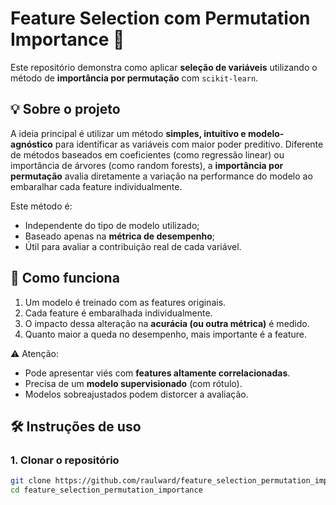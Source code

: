 # Feature Selection com Permutation Importance 🔀

Este repositório demonstra como aplicar **seleção de variáveis** utilizando o método de **importância por permutação** com `scikit-learn`.

## 💡 Sobre o projeto

A ideia principal é utilizar um método **simples, intuitivo e modelo-agnóstico** para identificar as variáveis com maior poder preditivo. Diferente de métodos baseados em coeficientes (como regressão linear) ou importância de árvores (como random forests), a **importância por permutação** avalia diretamente a variação na performance do modelo ao embaralhar cada feature individualmente.

Este método é:
- Independente do tipo de modelo utilizado;
- Baseado apenas na **métrica de desempenho**;
- Útil para avaliar a contribuição real de cada variável.

## 🧪 Como funciona

1. Um modelo é treinado com as features originais.
2. Cada feature é embaralhada individualmente.
3. O impacto dessa alteração na **acurácia (ou outra métrica)** é medido.
4. Quanto maior a queda no desempenho, mais importante é a feature.

⚠️ Atenção:
- Pode apresentar viés com **features altamente correlacionadas**.
- Precisa de um **modelo supervisionado** (com rótulo).
- Modelos sobreajustados podem distorcer a avaliação.

## 🛠️ Instruções de uso

### 1. Clonar o repositório

```bash
git clone https://github.com/raulward/feature_selection_permutation_importance.git
cd feature_selection_permutation_importance
